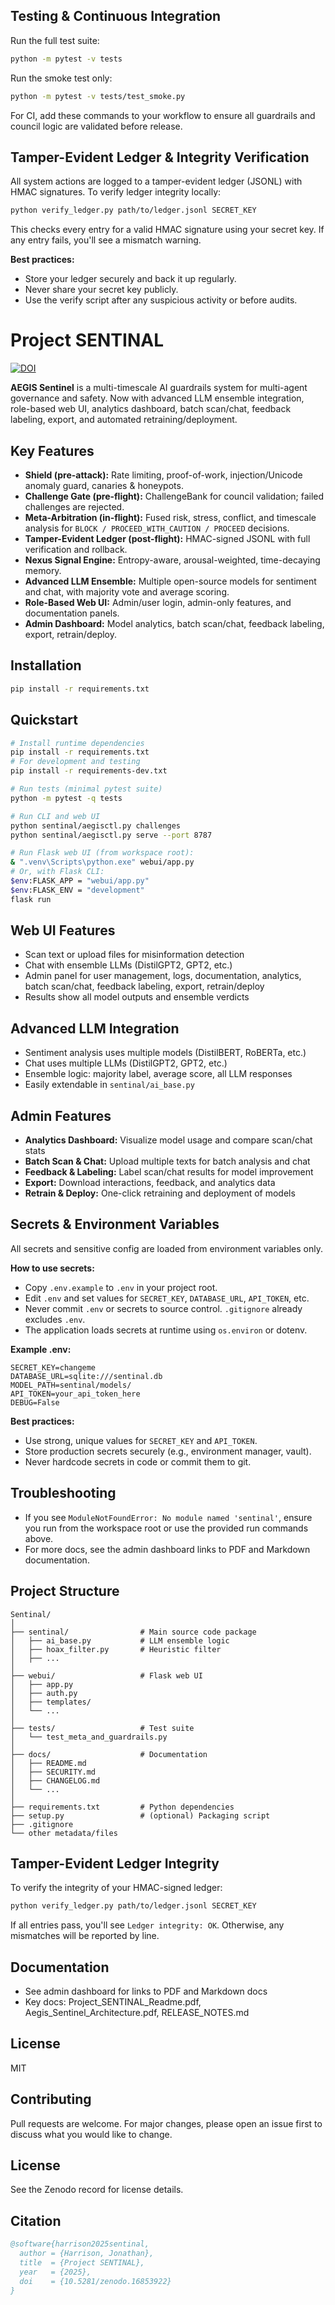 ## Testing & Continuous Integration

Run the full test suite:
```bash
python -m pytest -v tests
```

Run the smoke test only:
```bash
python -m pytest -v tests/test_smoke.py
```

For CI, add these commands to your workflow to ensure all guardrails and council logic are validated before release.
## Tamper-Evident Ledger & Integrity Verification

All system actions are logged to a tamper-evident ledger (JSONL) with HMAC signatures.
To verify ledger integrity locally:

```bash
python verify_ledger.py path/to/ledger.jsonl SECRET_KEY
```

This checks every entry for a valid HMAC signature using your secret key. If any entry fails, you'll see a mismatch warning.

**Best practices:**
- Store your ledger securely and back it up regularly.
- Never share your secret key publicly.
- Use the verify script after any suspicious activity or before audits.



# Project SENTINAL

[![DOI](https://zenodo.org/badge/DOI/10.5281/zenodo.16853922.svg)](https://doi.org/10.5281/zenodo.16853922)

**AEGIS Sentinel** is a multi-timescale AI guardrails system for multi-agent governance and safety. Now with advanced LLM ensemble integration, role-based web UI, analytics dashboard, batch scan/chat, feedback labeling, export, and automated retraining/deployment.

## Key Features
- **Shield (pre-attack):** Rate limiting, proof-of-work, injection/Unicode anomaly guard, canaries & honeypots.
- **Challenge Gate (pre-flight):** ChallengeBank for council validation; failed challenges are rejected.
- **Meta-Arbitration (in-flight):** Fused risk, stress, conflict, and timescale analysis for `BLOCK / PROCEED_WITH_CAUTION / PROCEED` decisions.
- **Tamper-Evident Ledger (post-flight):** HMAC-signed JSONL with full verification and rollback.
- **Nexus Signal Engine:** Entropy-aware, arousal-weighted, time-decaying memory.
- **Advanced LLM Ensemble:** Multiple open-source models for sentiment and chat, with majority vote and average scoring.
- **Role-Based Web UI:** Admin/user login, admin-only features, and documentation panels.
- **Admin Dashboard:** Model analytics, batch scan/chat, feedback labeling, export, retrain/deploy.

## Installation

```bash
pip install -r requirements.txt
```


## Quickstart

```bash
# Install runtime dependencies
pip install -r requirements.txt
# For development and testing
pip install -r requirements-dev.txt

# Run tests (minimal pytest suite)
python -m pytest -q tests

# Run CLI and web UI
python sentinal/aegisctl.py challenges
python sentinal/aegisctl.py serve --port 8787

# Run Flask web UI (from workspace root):
& ".venv\Scripts\python.exe" webui/app.py
# Or, with Flask CLI:
$env:FLASK_APP = "webui/app.py"
$env:FLASK_ENV = "development"
flask run
```

## Web UI Features
- Scan text or upload files for misinformation detection
- Chat with ensemble LLMs (DistilGPT2, GPT2, etc.)
- Admin panel for user management, logs, documentation, analytics, batch scan/chat, feedback labeling, export, retrain/deploy
- Results show all model outputs and ensemble verdicts

## Advanced LLM Integration
- Sentiment analysis uses multiple models (DistilBERT, RoBERTa, etc.)
- Chat uses multiple LLMs (DistilGPT2, GPT2, etc.)
- Ensemble logic: majority label, average score, all LLM responses
- Easily extendable in `sentinal/ai_base.py`

## Admin Features
- **Analytics Dashboard:** Visualize model usage and compare scan/chat stats
- **Batch Scan & Chat:** Upload multiple texts for batch analysis and chat
- **Feedback & Labeling:** Label scan/chat results for model improvement
- **Export:** Download interactions, feedback, and analytics data
- **Retrain & Deploy:** One-click retraining and deployment of models


## Secrets & Environment Variables
All secrets and sensitive config are loaded from environment variables only.

**How to use secrets:**
- Copy `.env.example` to `.env` in your project root.
- Edit `.env` and set values for `SECRET_KEY`, `DATABASE_URL`, `API_TOKEN`, etc.
- Never commit `.env` or secrets to source control. `.gitignore` already excludes `.env`.
- The application loads secrets at runtime using `os.environ` or dotenv.

**Example .env:**
```
SECRET_KEY=changeme
DATABASE_URL=sqlite:///sentinal.db
MODEL_PATH=sentinal/models/
API_TOKEN=your_api_token_here
DEBUG=False
```

**Best practices:**
- Use strong, unique values for `SECRET_KEY` and `API_TOKEN`.
- Store production secrets securely (e.g., environment manager, vault).
- Never hardcode secrets in code or commit them to git.

## Troubleshooting
- If you see `ModuleNotFoundError: No module named 'sentinal'`, ensure you run from the workspace root or use the provided run commands above.
- For more docs, see the admin dashboard links to PDF and Markdown documentation.

## Project Structure
```
Sentinal/
│
├── sentinal/                # Main source code package
│   ├── ai_base.py           # LLM ensemble logic
│   ├── hoax_filter.py       # Heuristic filter
│   ├── ...
│
├── webui/                   # Flask web UI
│   ├── app.py
│   ├── auth.py
│   ├── templates/
│   └── ...
│
├── tests/                   # Test suite
│   └── test_meta_and_guardrails.py
│
├── docs/                    # Documentation
│   ├── README.md
│   ├── SECURITY.md
│   ├── CHANGELOG.md
│   └── ...
│
├── requirements.txt         # Python dependencies
├── setup.py                 # (optional) Packaging script
├── .gitignore
└── other metadata/files
```


## Tamper-Evident Ledger Integrity
To verify the integrity of your HMAC-signed ledger:

```bash
python verify_ledger.py path/to/ledger.jsonl SECRET_KEY
```
If all entries pass, you'll see `Ledger integrity: OK`. Otherwise, any mismatches will be reported by line.

## Documentation
- See admin dashboard for links to PDF and Markdown docs
- Key docs: Project_SENTINAL_Readme.pdf, Aegis_Sentinel_Architecture.pdf, RELEASE_NOTES.md

## License
MIT

## Contributing
Pull requests are welcome. For major changes, please open an issue first to discuss what you would like to change.

## License
See the Zenodo record for license details.

## Citation
```bibtex
@software{harrison2025sentinal,
  author = {Harrison, Jonathan},
  title  = {Project SENTINAL},
  year   = {2025},
  doi    = {10.5281/zenodo.16853922}
}
```
